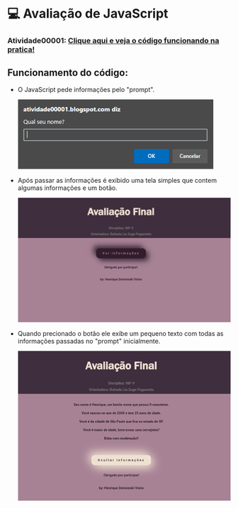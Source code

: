 # 💻 Avaliação de JavaScript

### Atividade00001: [Clique aqui e veja o código funcionando na pratica!](https://atividade00001.blogspot.com/)

## Funcionamento do código:
- O JavaScript pede informações pelo "prompt".
  
  ![Prompt]( https://github.com/HenriqDV/Atividade00001/blob/main/1-ImagensAtividade00001/PromptAtividade00001.png?raw=true )
  
- Após passar as informações é exibido uma tela simples que contem algumas informações e um botão.
  
  ![TelaPrincipal]( https://github.com/HenriqDV/Atividade00001/blob/main/1-ImagensAtividade00001/TelaAtividade00001.png?raw=true )

- Quando precionado o botão ele exibe um pequeno texto com todas as informações passadas no "prompt" inicialmente.

  ![ExibindoInfo]( https://github.com/HenriqDV/Atividade00001/blob/main/1-ImagensAtividade00001/ExibindoTextoAtividade00001.png?raw=true )
